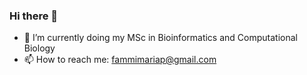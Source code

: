 ### Hi there 👋

- 🌱 I’m currently doing my MSc in Bioinformatics and Computational Biology
- 📫 How to reach me: fammimariap@gmail.com
